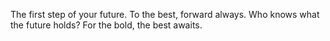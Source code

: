 The first step of your future.
To the best, forward always. Who knows what the future holds? For the bold, the best awaits.
